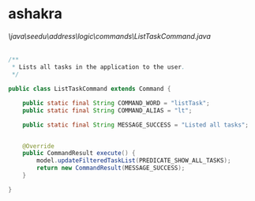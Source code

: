 # ashakra
###### \java\seedu\address\logic\commands\ListTaskCommand.java
``` java
/**
 * Lists all tasks in the application to the user.
 */

public class ListTaskCommand extends Command {

    public static final String COMMAND_WORD = "listTask";
    public static final String COMMAND_ALIAS = "lt";

    public static final String MESSAGE_SUCCESS = "Listed all tasks";


    @Override
    public CommandResult execute() {
        model.updateFilteredTaskList(PREDICATE_SHOW_ALL_TASKS);
        return new CommandResult(MESSAGE_SUCCESS);
    }

}
```

